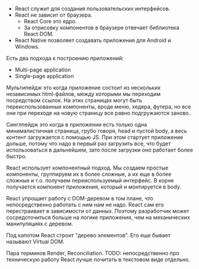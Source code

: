 * React служит для создания пользовательских интерфейсов.
* React не зависит от браузера.
  * React Core это ядро.
  * За отрисовку компонентов в браузере отвечает библиотека React DOM.
* React Native позволяет создавать приложения для Android и Windows.



Есть два подхода к построению приложений:

* Multi-page application
* Single-page application

Мультипейдж это когда приложение состоит из нескольких независимых html-файлов, между которыми мы переходим посредством ссылок. На этих страницах могут быть переиспользованные компоненты, вроде меню, хедера, футера, но все они при переходе на новую страницу все равно подгружаются заново.

Синглпейдж это когда в приложении есть только одна минималистичная страница, грубо говоря, head и пустой body, а весь контент загружается с помощью JS. При этом стартует приложение дольше, потому что надо в первый раз загрузить все, что будет использоваться в дальнейшем, зато после загрузки оно работает более быстро.

React использует компонентный подход. Мы создаем простые компоненты, группируем их в более сложные, а их еще в более сложные и т.о. получаем переиспользуемый интерфейс. В корне получается компонент приложения, который и монтируется в body.

React упрощает работу с DOM-деревом в том плане, что непосредственно работать с ним нам не надо. React сам его перестраивает в зависимости от данных. Поэтому разработчик может сосредоточиться больше на логике приложения, чем на механических манипуляциях с деревом.

Под капотом React строит "дерево элементов". Его еще бывает называют Virtual DOM.

Пара терминов Render, Reconciliation. TODO: непосредственно про техническую работу React лучше почитать в текстовом виде отдельно.